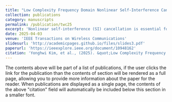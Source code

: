 ```yaml
---
title: "Low Complexity Frequency Domain Nonlinear Self-Interference Cancellation for Flexible Duplex"
collection: publications
category: manuscripts
permalink: /publication/twc25
excerpt: 'Nonlinear self-interference (SI) cancellation is essential for mitigating the impact of transmitter-side nonlinearity on overall SI cancellation performance in flexible duplex systems, including in-band full-duplex (IBFD) and sub-band full-duplex (SBFD).'
date: 2025-04-03
venue: 'IEEE Transactions on Wireless Communications'
slidesurl: 'http://academicpages.github.io/files/slides3.pdf'
paperurl: 'https://ieeexplore.ieee.org/document/10948162'
citation: 'Yonghwi Kim, et al., (2025). &quot;Low Complexity Frequency Domain Nonlinear Self-Interference Cancellation for Flexible Duplex.&quot; <i>IEEE Trans. Wirel. Comm.</i>. (Early Access).'
---
```


The contents above will be part of a list of publications, if the user clicks the link for the publication than the contents of section will be rendered as a full page, allowing you to provide more information about the paper for the reader. When publications are displayed as a single page, the contents of the above "citation" field will automatically be included below this section in a smaller font.
